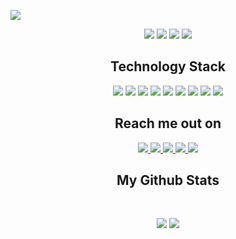 <p align="center">
 
</p align="center">
<img src="image/quote-atatürk.jpg/" />

<p align="center">
 
 <img src="https://badges.pufler.dev/visits/ayberkaaldam/ayberkaaldam"/> 
 <img src="https://badges.pufler.dev/years/ayberkaaldam"/>
 <img src="https://badges.pufler.dev/repos/ayberkaaldam"/>
 <img src="https://badges.pufler.dev/commits/monthly/ayberkaaldam" />

</p>


<h2 align="center">Technology Stack</h2>

<p align="center">
<img src="https://img.shields.io/badge/c%23-%23239120.svg?style=for-the-badge&logo=c-sharp&logoColor=white"/>
<img src="https://img.shields.io/badge/.NET-5C2D91?style=for-the-badge&logo=.net&logoColor=white"/>
<img src="https://img.shields.io/badge/JWT-black?style=for-the-badge&logo=JSON%20web%20tokens"/>
<img src="https://img.shields.io/badge/javascript-%23323330.svg?style=for-the-badge&logo=javascript&logoColor=%23F7DF1E"/>
<img src="https://img.shields.io/badge/jquery-%230769AD.svg?style=for-the-badge&logo=jquery&logoColor=white"/>
<img src="https://img.shields.io/badge/react-%2320232a.svg?style=for-the-badge&logo=react&logoColor=%2361DAFB"/>
<img src="https://img.shields.io/badge/Microsoft%20SQL%20Server-CC2927?style=for-the-badge&logo=microsoft%20sql%20server&logoColor=white"/>
<img src="https://img.shields.io/badge/MongoDB-%234ea94b.svg?style=for-the-badge&logo=mongodb&logoColor=white"/>
<img src="https://img.shields.io/badge/-ElasticSearch-005571?style=for-the-badge&logo=elasticsearch"/>
</p>

<h2 align="center">Reach me out on</h2>

<p align="center">
<a href="mailto: ayberk.aldam@gmail.com">
<img src="https://img.shields.io/badge/Gmail-D14836?style=for-the-badge&logo=gmail&logoColor=white&link=mailto:ayberk.aldam@gmail.com"/>
</a>
<a href="https://www.linkedin.com/in/ayberkaldam/">
<img src="https://img.shields.io/badge/linkedin-%230077B5.svg?style=for-the-badge&logo=linkedin&logoColor=white&link=https://www.linkedin.com/in/ayberkaldam/"/>
</a>
<a href="https://www.hackerrank.com/ayberk_aldam?hr_r=1">
<img src="https://img.shields.io/badge/-Hackerrank-2EC866?style=for-the-badge&logo=HackerRank&logoColor=white&link=https://www.hackerrank.com/ayberk_aldam?hr_r=1"/>
</a>
<a href="https://leetcode.com/Iceberg0/">
<img src="https://img.shields.io/badge/LeetCode-000000?style=for-the-badge&logo=LeetCode&logoColor=#d16c06&link=https://leetcode.com/Iceberg0/"/>
</a>
<a href="https://stackoverflow.com/users/14445317/iceberg">
<img src="https://img.shields.io/badge/-Stackoverflow-FE7A16?style=for-the-badge&logo=stack-overflow&logoColor=white&link=https://stackoverflow.com/users/14445317/iceberg"/>
</a>
</p>

<h2 align="center">
  My Github Stats
</h2>
 
<br>

<p align = "center">
  <img  src = "https://github-readme-stats.vercel.app/api?username=ayberkaldam&theme=vue-dark&show_icons=true&hide_border=false&count_private=true">
  <img  src="https://github-readme-streak-stats.herokuapp.com/?user=ayberkaldam&theme=vue-dark&hide_border=false"/>
</p>

